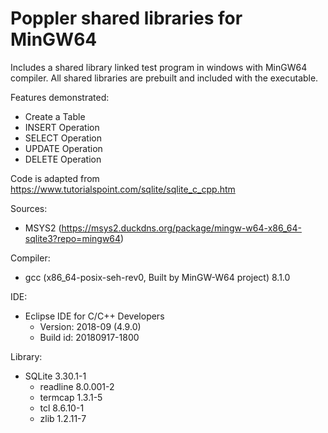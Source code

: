 # Poppler shared libraries for MinGW64
Includes a shared library linked test program in windows with MinGW64 compiler. All shared libraries are prebuilt and included with the executable. 

Features demonstrated:
* Create a Table
* INSERT Operation
* SELECT Operation
* UPDATE Operation
* DELETE Operation

Code is adapted from https://www.tutorialspoint.com/sqlite/sqlite_c_cpp.htm

Sources:
* MSYS2 (https://msys2.duckdns.org/package/mingw-w64-x86_64-sqlite3?repo=mingw64)

Compiler: 
- gcc (x86_64-posix-seh-rev0, Built by MinGW-W64 project) 8.1.0

IDE: 
* Eclipse IDE for C/C++ Developers
	* Version: 2018-09 (4.9.0)
	* Build id: 20180917-1800

Library: 
* SQLite 3.30.1-1
	* readline 8.0.001-2
	* termcap 1.3.1-5
	* tcl 8.6.10-1
	* zlib 1.2.11-7
